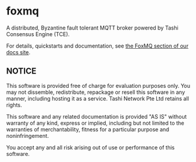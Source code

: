 # foxmq
A distributed, Byzantine fault tolerant MQTT broker powered by Tashi Consensus Engine (TCE).

For details, quickstarts and documentation, see [the FoxMQ section of our docs site](https://docs.tashi.gg/standalone-meshapps/foxmq).

## NOTICE

This software is provided free of charge for evaluation purposes only. 
You may not dissemble, redistribute, repackage or resell this software in any manner, including hosting it as a service.
Tashi Network Pte Ltd retains all rights.

This software and any related documentation is provided "AS IS" without warranty of any kind, express or implied, 
including but not limited to the warranties of merchantability, fitness for a particular purpose and noninfringement.

You accept any and all risk arising out of use or performance of this software.

